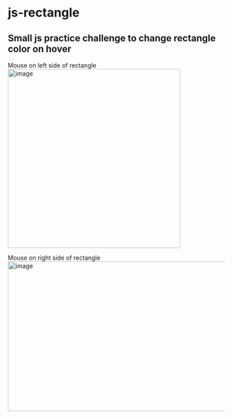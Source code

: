 # js-rectangle
Small js practice challenge to change rectangle color on hover
---


Mouse on left side of rectangle
<img width="400" height="416" alt="image" src="https://github.com/user-attachments/assets/5dd99f11-5ca1-4429-8109-5dda8e5a1726" />


Mouse on right side of rectangle
<img width="532" height="348" alt="image" src="https://github.com/user-attachments/assets/c34ea2f5-8936-42b8-9897-14da7a5d4cef" />
